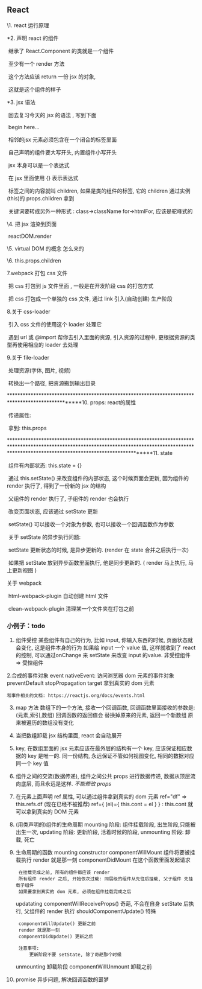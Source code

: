 ## React

\1. react 运行原理

*2. 声明 react 的组件

​    继承了 React.Component 的类就是一个组件

​    至少有一个 render 方法

​        这个方法应该 return 一份 jsx 的对象,

​        这就是这个组件的样子

*3. jsx 语法

​    回去复习今天的 jsx 的语法 , 写到下面

​    begin here...

​        相邻的jsx 元素必须包含在一个闭合的标签里面

​        自己声明的组件要大写开头, 内置组件小写开头

​        jsx 本身可以是一个表达式

​        在 jsx 里面使用 {} 表示表达式

​        标签之间的内容就叫 children, 如果是类的组件的标签, 它的 children 通过实例(this)的 props.children 拿到

​        关键词要转成另外一种形式 : class->className for->htmlFor, 应该是驼峰式的

\4. 把 jsx 渲染到页面

​    reactDOM.render

\5. virtual DOM 的概念 怎么来的

\6. this.props.children

7.webpack 打包 css 文件

​    把 css 打包到 js 文件里面 , 一般是在开发阶段 css 的打包方式

​    把 css 打包成一个单独的 css 文件, 通过 link 引入(自动创建) 生产阶段

8.关于 css-loader

​    引入 css 文件的使用这个 loader 处理它

​    遇到 url 或 @import 帮你去引入里面的资源, 引入资源的过程中, 更根据资源的类型再使用相应的 loader 去处理

9.关于 file-loader

​    处理资源(字体, 图片, 视频)

​    转换出一个路径, 把资源搬到输出目录

**************************************************************************************************10. props: react的属性

​    传递属性: <Content a="8"></Content>

​    拿到: this.props

****************************************************************************************************************************************************************************************************11. state

​    组件有内部状态: this.state = {}

​    通过 this.setState() 来改变组件的内部状态, 这个时候页面会更新, 因为组件的 render 执行了, 得到了一份新的 jsx 的结构

​    父组件的 render 执行了, 子组件的 render 也会执行

​    改变页面状态, 应该通过 setState 更新

​    setState() 可以接收一个对象为参数, 也可以接收一个回调函数作为参数

​    关于 setState 的异步执行问题:

​        setState 更新状态的时候, 是异步更新的. (render 在 state 合并之后执行一次)

​        如果把 setState 放到异步函数里面执行, 他是同步更新的. ( render 马上执行, 马上更新视图 )

关于 webpack

​    html-webpack-plugin 自动创建 html 文件

​    clean-webpack-plugin 清理某一个文件夹在打包之前



### 小例子：todo

1. 组件受控
    某些组件有自己的行为, 比如 input, 你输入东西的时候, 页面状态就会变化, 这是组件本身的行为
    如果给 input 一个 value 值, 这样就收到了 react 的控制, 可以通过onChange 来 setState 来改变 input 的value.
    非受控组件 => 受控组件

2.合成的事件对象
    event
        nativeEvent: 访问浏览器 dom 元素的事件对象
        preventDefault
        stopPropagation
        target 拿到真实的 dom 元素
    
    和事件相关的文档: https://reactjs.org/docs/events.html

3. map 方法
    数组下的一个方法, 接收一个回调函数, 回调函数里面接收的参数是: (元素,索引,数组)
    回调函数的返回值会 替换掉原来的元素, 返回一个新数组
    原来被遍历的数组没有变化

4. 当把数组卸载 jsx 结构里面, react 会自动展开

5. key, 在数组里面的 jsx 元素应该在最外层的结构有一个 key, 应该保证相应数据的 key 是唯一的. 同一份结构, 永远保证不管如何视图变化, 相同的数据对应同一个 key 值

6. 组件之间的交流(数据传递), 组件之间公共 props 进行数据传递, 数据从顶层流向底层, 而且永远是这样. *不能修改 props*

7. 在元素上面声明 ref 属性, 可以通过组件拿到真实的 dom 元素
    ref="df" => this.refs.df (现在已经不被推荐)
    ref={ (el)={ this.cont = el } } : this.cont 就可以拿到真实的 DOM 元素

8. (用类声明的)组件的生命周期
    mounting 阶段: 组件挂载阶段, 出生阶段,只能被出生一次,
    updating 阶段: 更新阶段, 活着时候的阶段,
    unmounting 阶段: 卸载, 死亡

9. 生命周期的函数
    mounting
        constructor
        componentWillMount 组件将要被挂载执行
        render 就是那一刻
        componentDidMount
            在这个函数里面发起请求
        
        在挂载完成之前, 所有的组件都应该 render
        所有组件 render 之后, 开始依次过载: 同层级的组件从先往后挂载, 父子组件 先挂载子组件
        如果要拿到真实的 dom 元素, 必须在组件挂载完成之后

    updatating
        componentWillReceiveProps() 奇葩, 不会在自身 setState 后执行, 父组件的 render 执行
        shouldComponentUpdate() 特殊
        
        componentWillUpdate() 更新之前
        render 就是那一刻
        componentDidUpdate() 更新之后
        
        注意事项:
            更新阶段不要 setState, 除了奇葩那个时候
    unmounting 卸载阶段
        componentWillUnmount 卸载之前

10. promise 异步问题, 解决回调函数的噩梦